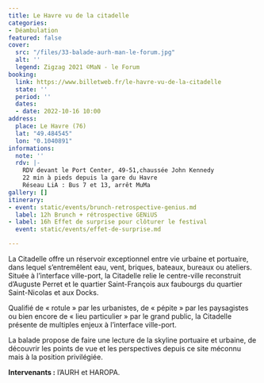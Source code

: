 ```yaml
---
title: Le Havre vu de la citadelle
categories:
- Déambulation
featured: false
cover:
  src: "/files/33-balade-aurh-man-le-forum.jpg"
  alt: ''
  legend: Zigzag 2021 ©MaN - le Forum
booking:
  link: https://www.billetweb.fr/le-havre-vu-de-la-citadelle
  state: ''
  period: ''
  dates:
  - date: 2022-10-16 10:00
address:
  place: Le Havre (76)
  lat: "49.484545"
  lon: "0.1040891"
informations:
  note: ''
  rdv: |-
    RDV devant le Port Center, 49-51,chaussée John Kennedy
    22 min à pieds depuis la gare du Havre
    Réseau LiA : Bus 7 et 13, arrêt MuMa
gallery: []
itinerary:
- event: static/events/brunch-retrospective-genius.md
  label: 12h Brunch + rétrospective GENiUS
- label: 16h Effet de surprise pour clôturer le festival
  event: static/events/effet-de-surprise.md

---
```

La Citadelle offre un réservoir exceptionnel entre vie urbaine et portuaire, dans lequel s’entremêlent eau, vent, briques, bateaux, bureaux ou ateliers. Située à l’interface ville-port, la Citadelle relie le centre-ville reconstruit d’Auguste Perret et le quartier Saint-François aux faubourgs du quartier Saint-Nicolas et aux Docks.

Qualifié de « rotule » par les urbanistes, de « pépite » par les paysagistes ou bien encore de « lieu particulier » par le grand public, la Citadelle présente de multiples enjeux à l’interface ville-port.

La balade propose de faire une lecture de la skyline portuaire et urbaine, de découvrir les points de vue et les perspectives depuis ce site méconnu mais à la position privilégiée.

**Intervenants :** l’AURH et HAROPA.